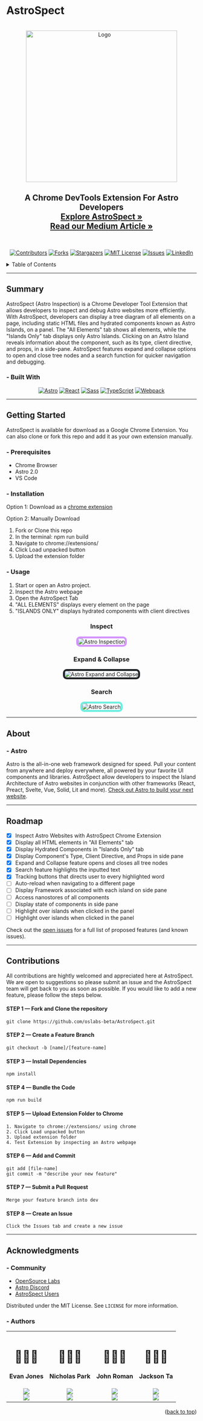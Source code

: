 # AstroSpect

<a name="readme-top"></a>

<div align="center">

<!-- PROJECT LOGO -->
<br>
<div align="center">
  <a href="https://github.com/oslabs-beta/AstroSpect">
    <img src="https://i.ibb.co/bLgvG5b/IMG-1412-4.png" alt="Logo" width="400" height="400">
  </a>

  <h2 align="center">
    A Chrome DevTools Extension For Astro Developers
    <br>
    <a href="https://www.astrospect.dev/"><strong>Explore AstroSpect »</strong></a>
    <br>
    <a href="https://medium.com/@contact_33429/introducing-astrospect-4498d423b055"><strong>Read our Medium Article »</strong></a>
  </h2>
</div>
<br>

[![Contributors][contributors-shield]][contributors-url]
[![Forks][forks-shield]][forks-url]
[![Stargazers][stars-shield]][stars-url]
[![MIT License][license-shield]][license-url]
[![Issues][issues-shield]][issues-url]
[![LinkedIn][linkedin-shield]][linkedin-url]

<!-- [linkedin-url] -->

</div>

<!-- TABLE OF CONTENTS -->
<details>
  <summary>Table of Contents</summary>
  <ol>
    <li>
      <a href="#summary">Summary</a>
      <ul>
        <li><a href="#built-with">Built With</a></li>
      </ul>
    </li>
    <li>
      <a href="#getting-started">Getting Started</a>
      <ul>
        <li><a href="#prerequisites">Prerequisites</a></li>
        <li><a href="#installation">Installation</a></li>
        <li><a href="#usage">Usage</a></li>
      </ul>
    </li>
    <li><a href="#about">About</a></li>
        <ul>
        <li><a href="#astro">Astro</a></li>
      </ul>
    <li><a href="#roadmap">Roadmap</a></li>
    <li><a href="#contributions">Contributions</a></li>
    <li><a href="#acknowledgments">Acknowledgments</a></li>
            <ul>
        <li><a href="#community">Community</a></li>
                <li><a href="#authors">Authors</a></li>
      </ul>
  </ol>
</details>

<hr>

## Summary

AstroSpect (Astro Inspection) is a Chrome Developer Tool Extension that allows developers to inspect and debug Astro websites more efficiently. With AstroSpect, developers can display a tree diagram of all elements on a page, including static HTML files and hydrated components known as Astro Islands, on a panel. The "All Elements" tab shows all elements, while the "Islands Only" tab displays only Astro Islands. Clicking on an Astro Island reveals information about the component, such as its type, client directive, and props, in a side-pane. AstroSpect features expand and collapse options to open and close tree nodes and a search function for quicker navigation and debugging.

### - Built With

<div align='center'>

[![Astro][astro-shield]][astro-url]
[![React][react-shield]][react-url]
[![Sass][sass-shield]][sass-url]
[![TypeScript][typescript-shield]][typescript-url]
[![Webpack][webpack-shield]][webpack-url]

</div>
<hr>
<!-- GETTING STARTED -->

## Getting Started

AstroSpect is available for download as a Google Chrome Extension. You can also clone or fork this repo and add it as your own extension manually.

### - Prerequisites

- Chrome Browser
- Astro 2.0
- VS Code

### - Installation

Option 1: Download as a <a href="https://chrome.google.com/webstore/detail/astrospect/pfefekfhnmbfcofpjojnpmhdakcadeil">chrome extension</a>

Option 2: Manually Download

<ol>
<li>Fork or Clone this repo</li>
<li>In the terminal: npm run build</li>
<li>Navigate to chrome://extensions/</li>
<li>Click Load unpacked button</li>
<li>Upload the extension folder</li>
</ol>

### - Usage

1. Start or open an Astro project.
2. Inspect the Astro webpage
3. Open the AstroSpect Tab
4. "ALL ELEMENTS" displays every element on the page
5. "ISLANDS ONLY" displays hydrated components with client directives

<div align='center'>
<h3>Inspect</h3>

<img src="./assets/astro-inspection.gif" alt="Astro Inspection" style="border: 5px solid #d494ff; border-radius: 10px
">

<h3>Expand & Collapse</h3>

<img src="./assets/astro-expand-collapse.gif" alt="Astro Expand and Collapse" style="border: 5px solid #202427; border-radius: 10px
">

<h3>Search</h3>

<img src="./assets/astro-search.gif" alt="Astro Search" style="border: 5px solid #6befe0; border-radius: 10px
">

</div>

<hr>

## About

### - Astro

Astro is the all-in-one web framework designed for speed. Pull your content from anywhere and deploy everywhere, all powered by your favorite UI components and libraries. AstroSpect allow developers to inspect the Island Architecture of Astro websites in conjunction with other frameworks (React, Preact, Svelte, Vue, Solid, Lit and more). [Check out Astro to build your next website](https://astro.build/).

<hr>

## Roadmap

- [x] Inspect Astro Websites with AstroSpect Chrome Extension
- [x] Display all HTML elements in "All Elements" tab
- [x] Display Hydrated Components in "Islands Only" tab
- [x] Display Component's Type, Client Directive, and Props in side pane
- [x] Expand and Collapse feature opens and closes all tree nodes
- [x] Search feature highlights the inputted text
- [x] Tracking buttons that directs user to every highlighted word
- [ ] Auto-reload when navigating to a different page
- [ ] Display Framework associated with each island on side pane
- [ ] Access nanostores of all components
- [ ] Display state of components in side pane
- [ ] Highlight over islands when clicked in the panel
- [ ] Highlight over islands when clicked in the panel

Check out the [open issues](https://github.com/oslabs-beta/AstroSpect/issues) for a full list of proposed features (and known issues).

<hr>

## Contributions

All contributions are hightly welcomed and appreciated here at AstroSpect. We are open to suggestions so please submit an issue and the AstroSpect team will get back to you as soon as possible. If you would like to add a new feature, please follow the steps below.

#### STEP 1 — Fork and Clone the repository

```
git clone https://github.com/oslabs-beta/AstroSpect.git
```

#### STEP 2 — Create a Feature Branch

```
git checkout -b [name]/[feature-name]
```

#### STEP 3 — Install Dependencies

```
npm install
```

#### STEP 4 — Bundle the Code

```
npm run build
```

#### STEP 5 — Upload Extension Folder to Chrome

    1. Navigate to chrome://extensions/ using chrome
    2. Click Load unpacked button
    3. Upload extension folder
    4. Test Extension by inspecting an Astro webpage

#### STEP 6 — Add and Commit

```
git add [file-name]
git commit -m "describe your new feature"
```

#### STEP 7 — Submit a Pull Request

    Merge your feature branch into dev

#### STEP 8 — Create an Issue

    Click the Issues tab and create a new issue

<hr>

## Acknowledgments

### - Community

- [OpenSource Labs](https://opensourcelabs.io/)
- [Astro Discord](https://discord.com/invite/grF4GTXXYm)
- [AstroSpect Users](https://www.astrospect.dev/)

Distributed under the MIT License. See `LICENSE` for more information.

### - Authors

<table align="center">
  <tr>
    <td align="center">
      <h1>🧑🏻‍🚀</h1>
      <h4><strong>Evan Jones</h4>
      <a href="https://www.linkedin.com/in/evan-jones-dev/"><img src="https://img.shields.io/badge/-LinkedIn-0072b1?logo=linkedin" /></a>
      <br>
          <a href="https://github.com/evanjones125"><img src="https://img.shields.io/badge/-Github-808080?logo=github" /></a>
    </td>
        <td align="center">
        <h1>🧑🏼‍🚀</h1>
      <h4><strong>Nicholas Park</h4>
      <a href="https://www.linkedin.com/in/parknicholas/"><img src="https://img.shields.io/badge/-LinkedIn-0072b1?logo=linkedin" /></a>
      <br>
          <a href="https://github.com/npark009"><img src="https://img.shields.io/badge/-Github-808080?logo=github" /></a>
    </td>
        <td align="center"><h1>👨🏻‍🚀</h1>
      <h4><strong>John Roman</h4>
      <a href="https://www.linkedin.com/in/john-m-roman/"><img src="https://img.shields.io/badge/-LinkedIn-0072b1?logo=linkedin" /></a>
      <br>
          <a href="https://github.com/jm-roman"><img src="https://img.shields.io/badge/-Github-808080?logo=github" /></a>
    </td>
        <td align="center"><h1>👩🏼‍🚀</h1>
      <h4><strong>Jackson Ta</h4>
      <a href="https://www.linkedin.com/in/jackson-ta/"><img src="https://img.shields.io/badge/-LinkedIn-0072b1?logo=linkedin" /></a>
      <br>
          <a href="https://github.com/Jackson2taLL"><img src="https://img.shields.io/badge/-Github-808080?logo=github" /></a>
    </td>
    </tr>
  </table>

<p align="right">(<a href="#readme-top">back to top</a>)</p>

[github-shield]: https://img.shields.io/badge/-Github-808080?logo=github
[contributors-shield]: https://img.shields.io/github/contributors/oslabs-beta/AstroSpect?color=navy&label=Contributors
[contributors-url]: https://github.com/oslabs-beta/AstroSpect/graphs/contributors
[forks-shield]: https://img.shields.io/github/forks/oslabs-beta/AstroSpect?color=gold&label=Forks
[forks-url]: https://github.com/oslabs-beta/AstroSpect/forks
[stars-shield]: https://img.shields.io/github/stars/oslabs-beta/AstroSpect?color=%234B0082&label=Stars
[stars-url]: https://github.com/oslabs-beta/AstroSpect/stargazers
[issues-shield]: https://img.shields.io/github/issues/oslabs-beta/AstroSpect?color=%23483D8B&label=Issues
[issues-url]: https://github.com/oslabs-beta/AstroSpect/issues
[license-shield]: https://img.shields.io/github/license/oslabs-beta/AstroSpect?color=%09%23FF8C00&label=License
[license-url]: https://github.com/oslabs-beta/AstroSpect/blob/master/LICENSE
[linkedin-shield]: https://img.shields.io/badge/-LinkedIn-0072b1?logo=linkedin
[linkedin-url]: https://www.linkedin.com/company/astrospect
[astro-shield]: https://img.shields.io/badge/-ASTRO-4c00b0?logo=astro
[astro-url]: https://astro.build/
[react-shield]: https://img.shields.io/badge/-REACT-333333?logo=react
[react-url]: https://reactjs.org/
[sass-shield]: https://img.shields.io/badge/-SASS-FFC0CB?logo=sass
[sass-url]: https://sass-lang.com/
[typescript-shield]: https://img.shields.io/badge/-TYPESCRIPT-e6e6e6?logo=typescript
[typescript-url]: https://www.typescriptlang.org
[webpack-url]: https://webpack.js.org/
[webpack-shield]: https://img.shields.io/badge/-WEBPACK-1e3f66?logo=webpack
